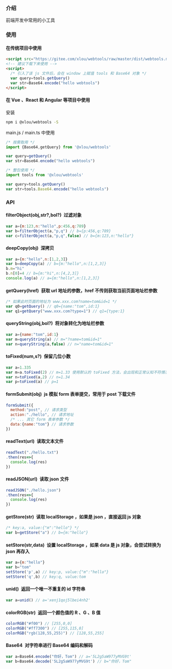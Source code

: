 ### 介绍

前端开发中常用的小工具

### 使用

#### 在传统项目中使用

```html
<script src="https://gitee.com/xlou/webtools/raw/master/dist/webtools.min.js"></script>
<!-- 建议下载下来使用 -->
<script>
  /* 引入了该 js 文件后，会在 window 上赋值 tools 和 Base64 对象 */
  var query=tools.getQuery()
  var str=Base64.encode("hello webtools")
</script>
```

#### 在 Vue 、React 和 Angular 等项目中使用

安装

``` bash
npm i @xlou/webtools -S
```

main.js / main.ts 中使用

``` javascript
/* 按需取用 */
import {Base64,getQuery} from '@xlou/webtools'

var query=getQuery()
var str=Base64.encode("hello webtools")

/* 整包使用 */
import tools from '@xlou/webtools'

var query=tools.getQuery()
var str=tools.Base64.encode("hello webtools")
```

### API

#### filterObject(obj,str?,bol?)&ensp;过滤对象

``` javascript
var a={m:123,n:"hello",p:456,q:789}
var b=filterObject(a,"p,q") // b={p:456,q:789}
var c=filterObject(a,"p,q",false) // b={m:123,n:"hello"}
```

#### deepCopy(obj)&ensp;深拷贝

``` javascript
var a={m:"hello",n:[1,2,3]}
var b=deepCopy(a) // b={m:"hello",n:[1,2,3]}
b.m="hi"
b.n[0]=4 // b={m:"hi",n:[4,2,3]}
console.log(a) // a={m:"hello",n:[1,2,3]}
```

#### getQuery(href)&ensp;获取 url 地址的参数，href 不传则获取当前页面地址栏参数

``` javascript
/* 如果此时页面的地址为 www.xxx.com?name=tom&id=1 */
var q0=getQuery() // q0={name:"tom",id:1}
var q1=getQuery("www.xxx.com?type=1") // q1={type:1}
```

#### queryString(obj,bol?)&ensp;将对象转化为地址栏参数

``` javascript
var a={name:"tom",id:1}
var m=queryString(a) // m="?name=tom&id=1"
var n=queryString(a,false) // n="name=tom&id=1"
```

#### toFixed(num,s?)&ensp;保留几位小数

``` javascript
var a=1.335
var m=a.toFixed(2) // m=1.33 使用默认的 toFixed 方法，会出现和正常认知不符情况
var n=toFixed(a,2) // n=1.34
var p=toFixed(a) // p=1
```

#### formSubmit(obj)&ensp;js 模拟 form 表单提交，常用于 post 下载文件

``` javascript
formSubmit({
  method:"post", // 请求类型
  action:"./hello", // 请求地址
  /* ... 其它 form 表单参数 */
  data:{name:"tom"} // 请求参数
})
```

#### readText(url)&ensp;读取文本文件

``` javascript
readText("./hello.txt")
.then(res=>{
  console.log(res)
})
```

#### readJSON(url)&ensp;读取 json 文件

``` javascript
readJSON("./hello.json")
.then(res=>{
  console.log(res)
})
```

#### getStore(str)&ensp;读取 localStorage ，如果是 json ，直接返回 js 对象 

``` javascript
/* key:a, value:{"m":"hello"} */
var b=getStore("a") // b={m:"hello"}
```

#### setStore(str,data)&ensp;设置 localStorage ，如果 data 是 js 对象，会尝试转换为 json 再存入

``` javascript
var a={m:"hello"}
var b="tom"
setStore('p',a) // key:p, value:{"m":"hello"}
setStore('q',b) // key:q, value:tom
```

#### unid()&ensp;返回一个唯一不重复的 id 字符串

``` javascript
var a=unid() // a='xenj1qoj5lbei4nh2'
```

#### colorRGB(str)&ensp;返回一个颜色值的 R 、G 、B 值

``` javascript
colorRGB("#f00") // [255,0,0]
colorRGB("#ff7300") // [255,115,0]
colorRGB("rgb(128,55,255)") // [128,55,255]
```

#### Base64&ensp;对字符串进行 Base64 编码和解码

``` javascript
var a=Base64.encode("你好，Tom") // a='5L2g5aW977yMVG9t'
var b=Base64.decode('5L2g5aW977yMVG9t') // b="你好，Tom"
```